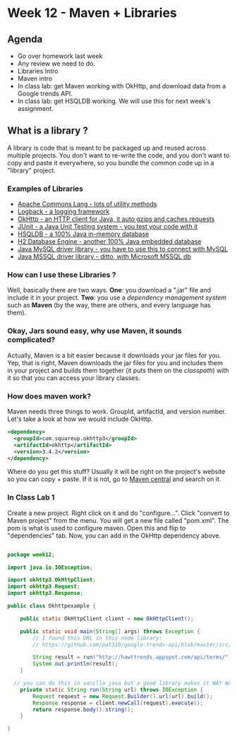 # Week 12 - Maven + Libraries

## Agenda

 - Go over homework last week
 - Any review we need to do.
 - Libraries Intro
 - Maven intro
 - In class lab: get Maven working with OkHttp, and download data from a Google trends API.
 - In class lab: get HSQLDB working. We will use this for next week's assignment.

## What is a library ?

A library is code that is meant to be packaged up and reused across multiple projects. You don't want to re-write the code, and you don't want to copy and paste it everywhere, so you bundle the common code up in a "library" project.

### Examples of Libraries

 - [Apache Commons Lang - lots of utility methods](https://commons.apache.org/proper/commons-lang/)
 - [Logback - a logging framework](http://logback.qos.ch/)
 - [OkHttp - an HTTP client for Java, it auto gzips and caches requests](http://square.github.io/okhttp/)
 - [JUnit - a Java Unit Testing system - you test your code with it](http://junit.org/junit4/)
 - [HSQLDB - a 100% Java in-memory database](http://hsqldb.org/)
 - [H2 Database Engine - another 100% Java embedded database](http://www.h2database.com/html/main.html)
 - [Java MySQL driver library - you have to use this to connect with MySQL](https://www.mysql.com/products/connector/)
 - [Java MSSQL driver library - ditto, with Microsoft MSSQL db](https://msdn.microsoft.com/en-us/library/mt484311(v=sql.110).aspx)


### How can I use these Libraries ?

Well, basically there are two ways. **One**: you download a ".jar" file and include it in your project. **Two**: you use a _dependency management system_ such as **Maven** (by the way, there are others, and every language has them).


### Okay, Jars sound easy, why use Maven, it sounds complicated?

Actually, Maven is a bit easier because it downloads your jar files for you. Yep, that is right, Maven downloads the jar files for you and includes them in your project and builds them together (it puts them on the _classpath_) with it so that you can access your library classes.


### How does maven work?

Maven needs three things to work. GroupId, artifactId, and version number. Let's take a look at how we would include OkHttp.

```xml
<dependency>
  <groupId>com.squareup.okhttp3</groupId>
  <artifactId>okhttp</artifactId>
  <version>3.4.2</version>
</dependency>
```

Where do you get this stuff? Usually it will be right on the project's website so you can copy + paste. If it is not, go to [Maven central](http://search.maven.org/) and search on it.


### In Class Lab 1

Create a new project. Right click on it and do "configure...". Click "convert to Maven project" from the menu. You will get a new file called "pom.xml". The pom is what is used to configure maven. Open this and flip to "dependencies" tab.  Now, you can add in the OkHttp dependency above.  

```java

package week12;

import java.io.IOException;

import okhttp3.OkHttpClient;
import okhttp3.Request;
import okhttp3.Response;

public class Okhttpexample {

	public static OkHttpClient client = new OkHttpClient();

	public static void main(String[] args) throws Exception {
		// I found this URL in this node library:
		// https://github.com/pat310/google-trends-api/blob/master/src/utils/hotTrends.js

		String result = run("http://hawttrends.appspot.com/api/terms/");
		System.out.println(result);
	}

  // you can do this in vanilla java but a good library makes it WAY WAY WAY easier!
	private static String run(String url) throws IOException {
		Request request = new Request.Builder().url(url).build();
		Response response = client.newCall(request).execute();
		return response.body().string();
	}

}
```
